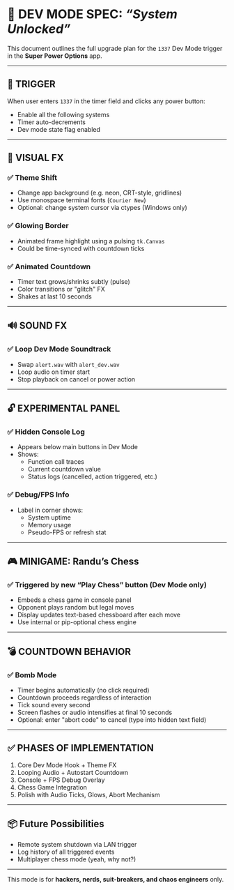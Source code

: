 
# 🧨 DEV MODE SPEC: *“System Unlocked”*

This document outlines the full upgrade plan for the `1337` Dev Mode trigger in the **Super Power Options** app.

---

## 🔁 TRIGGER

When user enters `1337` in the timer field and clicks any power button:
- Enable all the following systems
- Timer auto-decrements
- Dev mode state flag enabled

---

## 💅 VISUAL FX

### ✅ Theme Shift
- Change app background (e.g. neon, CRT-style, gridlines)
- Use monospace terminal fonts (`Courier New`)
- Optional: change system cursor via ctypes (Windows only)

### ✅ Glowing Border
- Animated frame highlight using a pulsing `tk.Canvas`
- Could be time-synced with countdown ticks

### ✅ Animated Countdown
- Timer text grows/shrinks subtly (pulse)
- Color transitions or "glitch" FX
- Shakes at last 10 seconds

---

## 🔊 SOUND FX

### ✅ Loop Dev Mode Soundtrack
- Swap `alert.wav` with `alert_dev.wav`
- Loop audio on timer start
- Stop playback on cancel or power action

---

## 🔓 EXPERIMENTAL PANEL

### ✅ Hidden Console Log
- Appears below main buttons in Dev Mode
- Shows:
  - Function call traces
  - Current countdown value
  - Status logs (cancelled, action triggered, etc.)

### ✅ Debug/FPS Info
- Label in corner shows:
  - System uptime
  - Memory usage
  - Pseudo-FPS or refresh stat

---

## 🎮 MINIGAME: Randu’s Chess

### ✅ Triggered by new “Play Chess” button (Dev Mode only)
- Embeds a chess game in console panel
- Opponent plays random but legal moves
- Display updates text-based chessboard after each move
- Use internal or pip-optional chess engine

---

## 💣 COUNTDOWN BEHAVIOR

### ✅ Bomb Mode
- Timer begins automatically (no click required)
- Countdown proceeds regardless of interaction
- Tick sound every second
- Screen flashes or audio intensifies at final 10 seconds
- Optional: enter "abort code" to cancel (type into hidden text field)

---

## ✅ PHASES OF IMPLEMENTATION

1. Core Dev Mode Hook + Theme FX
2. Looping Audio + Autostart Countdown
3. Console + FPS Debug Overlay
4. Chess Game Integration
5. Polish with Audio Ticks, Glows, Abort Mechanism

---

## 📦 Future Possibilities

- Remote system shutdown via LAN trigger
- Log history of all triggered events
- Multiplayer chess mode (yeah, why not?)

---

This mode is for **hackers, nerds, suit-breakers, and chaos engineers** only.
